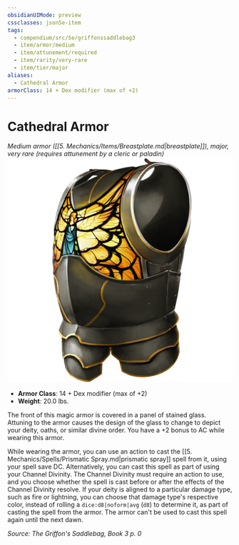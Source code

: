 ```yaml
---
obsidianUIMode: preview
cssclasses: json5e-item
tags:
  - compendium/src/5e/griffonssaddlebag3
  - item/armor/medium
  - item/attunement/required
  - item/rarity/very-rare
  - item/tier/major
aliases:
  - Cathedral Armor
armorClass: 14 + Dex modifier (max of +2)
---
```

# Cathedral Armor
*Medium armor ([[5. Mechanics/Items/Breastplate.md\|breastplate]]), major, very rare (requires attunement by a cleric or paladin)*  
![](https://raw.githubusercontent.com/TheGiddyLimit/homebrew-img/main/img/GriffonsSaddlebag3/Cathedral-Armor.webp#right)  

- **Armor Class**: 14 + Dex modifier (max of +2)
- **Weight**: 20.0 lbs.

The front of this magic armor is covered in a panel of stained glass. Attuning to the armor causes the design of the glass to change to depict your deity, oaths, or similar divine order. You have a +2 bonus to AC while wearing this armor.

While wearing the armor, you can use an action to cast the [[5. Mechanics/Spells/Prismatic Spray.md\|prismatic spray]] spell from it, using your spell save DC. Alternatively, you can cast this spell as part of using your Channel Divinity. The Channel Divinity must require an action to use, and you choose whether the spell is cast before or after the effects of the Channel Divinity resolve. If your deity is aligned to a particular damage type, such as fire or lightning, you can choose that damage type's respective color, instead of rolling a `dice:d8|noform|avg` (`d8`) to determine it, as part of casting the spell from the armor. The armor can't be used to cast this spell again until the next dawn.

*Source: The Griffon's Saddlebag, Book 3 p. 0*
